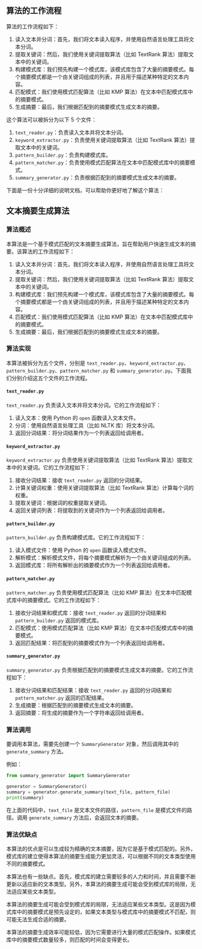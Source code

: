 ## 算法的工作流程

算法的工作流程如下：

1. 读入文本并分词：首先，我们将文本读入程序，并使用自然语言处理工具将文本分词。
2. 提取关键词：然后，我们使用关键词提取算法（比如 TextRank 算法）提取文本中的关键词。
3. 构建模式库：我们预先构建一个模式库，该模式库包含了大量的摘要模式。每个摘要模式都是一个由关键词组成的列表，并且用于描述某种特定的文本内容。
4. 匹配模式：我们使用模式匹配算法（比如 KMP 算法）在文本中匹配模式库中的摘要模式。
5. 生成摘要：最后，我们根据匹配到的摘要模式生成文本的摘要。

这个算法可以被拆分为以下 5 个文件：

1. `text_reader.py`：负责读入文本并将文本分词。
2. `keyword_extractor.py`：负责使用关键词提取算法（比如 TextRank 算法）提取文本中的关键词。
3. `pattern_builder.py`：负责构建模式库。
4. `pattern_matcher.py`：负责使用模式匹配算法在文本中匹配模式库中的摘要模式。
5. `summary_generator.py`：负责根据匹配到的摘要模式生成文本的摘要。

下面是一份十分详细的说明文档，可以帮助你更好地了解这个算法：

## 文本摘要生成算法

### 算法概述

本算法是一个基于模式匹配的文本摘要生成算法，旨在帮助用户快速生成文本的摘要。该算法的工作流程如下：

1. 读入文本并分词：首先，我们将文本读入程序，并使用自然语言处理工具将文本分词。
2. 提取关键词：然后，我们使用关键词提取算法（比如 TextRank 算法）提取文本中的关键词。
3. 构建模式库：我们预先构建一个模式库，该模式库包含了大量的摘要模式。每个摘要模式都是一个由关键词组成的列表，并且用于描述某种特定的文本内容。
4. 匹配模式：我们使用模式匹配算法（比如 KMP 算法）在文本中匹配模式库中的摘要模式。
5. 生成摘要：最后，我们根据匹配到的摘要模式生成文本的摘要。

### 算法实现

本算法被拆分为五个文件，分别是 `text_reader.py`、`keyword_extractor.py`、`pattern_builder.py`、`pattern_matcher.py` 和 `summary_generator.py`。下面我们分别介绍这五个文件的工作流程。

#### `text_reader.py`

`text_reader.py` 负责读入文本并将文本分词。它的工作流程如下：

1. 读入文本：使用 Python 的 `open` 函数读入文本文件。
2. 分词：使用自然语言处理工具（比如 NLTK 库）将文本分词。
3. 返回分词结果：将分词结果作为一个列表返回给调用者。

#### `keyword_extractor.py`

`keyword_extractor.py` 负责使用关键词提取算法（比如 TextRank 算法）提取文本中的关键词。它的工作流程如下：

1. 接收分词结果：接收 `text_reader.py` 返回的分词结果。
2. 计算关键词权重：使用关键词提取算法（比如 TextRank 算法）计算每个词的权重。
3. 提取关键词：根据词的权重提取关键词。
4. 返回关键词列表：将提取到的关键词作为一个列表返回给调用者。

#### `pattern_builder.py`

`pattern_builder.py` 负责构建模式库。它的工作流程如下：

1. 读入模式文件：使用 Python 的 `open` 函数读入模式文件。
2. 解析模式：解析模式文件，将每个摘要模式解析为一个由关键词组成的列表。
3. 返回模式库：将所有解析出的摘要模式作为一个列表返回给调用者。

#### `pattern_matcher.py`

`pattern_matcher.py` 负责使用模式匹配算法（比如 KMP 算法）在文本中匹配模式库中的摘要模式。它的工作流程如下：

1. 接收分词结果和模式库：接收 `text_reader.py` 返回的分词结果和 `pattern_builder.py` 返回的模式库。
2. 匹配模式：使用模式匹配算法（比如 KMP 算法）在文本中匹配模式库中的摘要模式。
3. 返回匹配结果：将匹配到的摘要模式作为一个列表返回给调用者。

#### `summary_generator.py`

`summary_generator.py` 负责根据匹配到的摘要模式生成文本的摘要。它的工作流程如下：

1. 接收分词结果和匹配结果：接收 `text_reader.py` 返回的分词结果和 `pattern_matcher.py` 返回的匹配结果。
2. 生成摘要：根据匹配到的摘要模式生成文本的摘要。
3. 返回摘要：将生成的摘要作为一个字符串返回给调用者。

### 算法调用

要调用本算法，需要先创建一个 `SummaryGenerator` 对象，然后调用其中的 `generate_summary` 方法。

例如：

```python
from summary_generator import SummaryGenerator

generator = SummaryGenerator()
summary = generator.generate_summary(text_file, pattern_file)
print(summary)

```

在上面的代码中，`text_file` 是文本文件的路径，`pattern_file` 是模式文件的路径。调用 `generate_summary` 方法后，会返回文本的摘要。

### 算法优缺点

本算法的优点是可以生成较为精确的文本摘要，因为它是基于模式匹配的。另外，模式库的建立使得本算法的摘要生成能力更加灵活，可以根据不同的文本类型使用不同的摘要模式。

本算法也有一些缺点。首先，模式库的建立需要较多的人力和时间，并且需要不断更新以适应新的文本类型。另外，本算法的摘要生成可能会受到模式库的局限，无法适应某些文本类型。

本算法的摘要生成可能会受到模式库的局限，无法适应某些文本类型。这是因为模式库中的摘要模式是预先设定的，如果文本类型与模式库中的摘要模式不匹配，则可能无法生成合适的摘要。

本算法的摘要生成效率可能较低，因为它需要进行大量的模式匹配操作。如果模式库中的摘要模式数量较多，则匹配的时间会变得更长。
